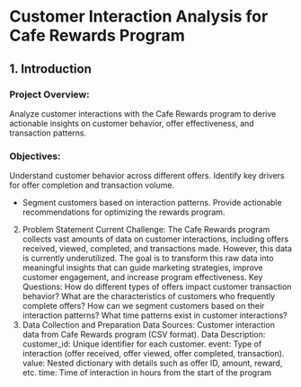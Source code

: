 # Customer Interaction Analysis for Cafe Rewards Program

## 1. Introduction
### Project Overview: 
Analyze customer interactions with the Cafe Rewards program to derive actionable insights on customer behavior, offer effectiveness, and transaction patterns.
### Objectives:
 Understand customer behavior across different offers.
 Identify key drivers for offer completion and transaction volume.
 * Segment customers based on interaction patterns.
Provide actionable recommendations for optimizing the rewards program.
2. Problem Statement
Current Challenge:
The Cafe Rewards program collects vast amounts of data on customer interactions, including offers received, viewed, completed, and transactions made. However, this data is currently underutilized.
The goal is to transform this raw data into meaningful insights that can guide marketing strategies, improve customer engagement, and increase program effectiveness.
Key Questions:
How do different types of offers impact customer transaction behavior?
What are the characteristics of customers who frequently complete offers?
How can we segment customers based on their interaction patterns?
What time patterns exist in customer interactions?
3. Data Collection and Preparation
Data Sources:
Customer interaction data from Cafe Rewards program (CSV format).
Data Description:
customer_id: Unique identifier for each customer.
event: Type of interaction (offer received, offer viewed, offer completed, transaction).
value: Nested dictionary with details such as offer ID, amount, reward, etc.
time: Time of interaction in hours from the start of the program
